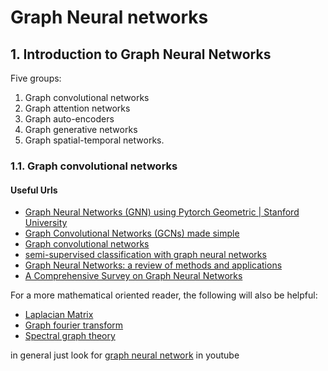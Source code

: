 # Graph Neural networks

## 1. Introduction to Graph Neural Networks

Five groups: 

1. Graph convolutional networks
2. Graph attention networks
3. Graph auto-encoders
4. Graph generative networks 
5. Graph spatial-temporal networks. 

### 1.1. Graph convolutional networks




#### Useful Urls
- [Graph Neural Networks (GNN) using Pytorch Geometric | Stanford University](https://www.youtube.com/watch?v=-UjytpbqX4A)
- [Graph Convolutional Networks (GCNs) made simple](https://www.youtube.com/watch?v=2KRAOZIULzw)
- [Graph convolutional networks](https://tkipf.github.io/graph-convolutional-networks/)
- [semi-supervised classification with graph neural networks](https://arxiv.org/pdf/1609.02907.pdf)
- [Graph Neural Networks: a review of methods and applications](https://arxiv.org/pdf/1812.08434.pdf)
- [A Comprehensive Survey on Graph Neural Networks](https://arxiv.org/pdf/1901.00596.pdf)

For a more mathematical oriented reader, the following will also be helpful:
- [Laplacian Matrix](https://en.wikipedia.org/wiki/Laplacian_matrix)
- [Graph fourier transform](https://en.wikipedia.org/wiki/Graph_Fourier_Transform)
- [Spectral graph theory](https://en.wikipedia.org/wiki/Spectral_graph_theory)


in general just look for [graph neural network](https://www.youtube.com/results?search_query=graph+neural+network) in youtube

